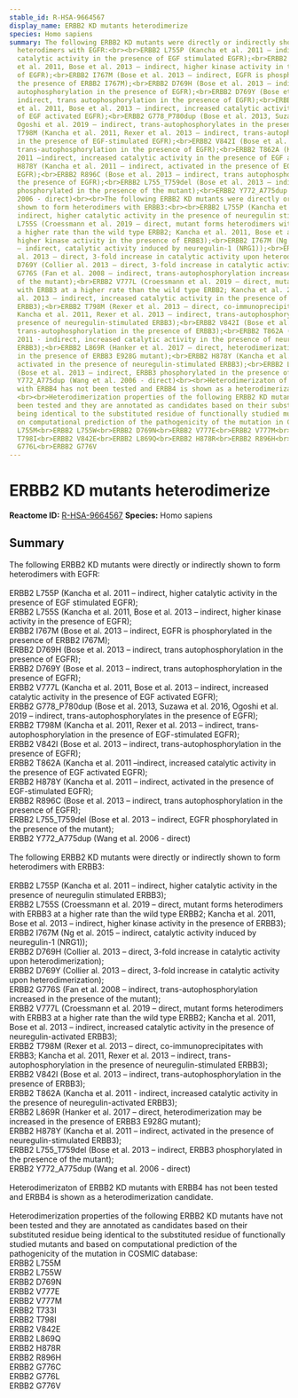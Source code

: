 ```yaml
---
stable_id: R-HSA-9664567
display_name: ERBB2 KD mutants heterodimerize
species: Homo sapiens
summary: The following ERBB2 KD mutants were directly or indirectly shown to form
  heterodimers with EGFR:<br><br>ERBB2 L755P (Kancha et al. 2011 – indirect, higher
  catalytic activity in the presence of EGF stimulated EGFR);<br>ERBB2 L755S (Kancha
  et al. 2011, Bose et al. 2013 – indirect, higher kinase activity in the presence
  of EGFR);<br>ERBB2 I767M (Bose et al. 2013 – indirect, EGFR is phosphorylated in
  the presence of ERBB2 I767M);<br>ERBB2 D769H (Bose et al. 2013 – indirect, trans
  autophosphorylation in the presence of EGFR);<br>ERBB2 D769Y (Bose et al. 2013 –
  indirect, trans autophosphorylation in the presence of EGFR);<br>ERBB2 V777L (Kancha
  et al. 2011, Bose et al. 2013 – indirect, increased catalytic activity in the presence
  of EGF activated EGFR);<br>ERBB2 G778_P780dup (Bose et al. 2013, Suzawa et al. 2016,
  Ogoshi et al. 2019 – indirect, trans-autophosphorylates in the presence of EGFR);<br>ERBB2
  T798M (Kancha et al. 2011, Rexer et al. 2013 – indirect, trans-autophosphorylation
  in the presence of EGF-stimulated EGFR);<br>ERBB2 V842I (Bose et al. 2013 – indirect,
  trans-autophosphorylation in the presence of EGFR);<br>ERBB2 T862A (Kancha et al.
  2011 –indirect, increased catalytic activity in the presence of EGF activated EGFR);<br>ERBB2
  H878Y (Kancha et al. 2011 – indirect, activated in the presence of EGF-stimulated
  EGFR);<br>ERBB2 R896C (Bose et al. 2013 – indirect, trans autophosphorylation in
  the presence of EGFR);<br>ERBB2 L755_T759del (Bose et al. 2013 – indirect, EGFR
  phosphorylated in the presence of the mutant);<br>ERBB2 Y772_A775dup (Wang et al.
  2006 - direct)<br><br>The following ERBB2 KD mutants were directly or indirectly
  shown to form heterodimers with ERBB3:<br><br>ERBB2 L755P (Kancha et al. 2011 –
  indirect, higher catalytic activity in the presence of neuregulin stimulated ERBB3);<br>ERBB2
  L755S (Croessmann et al. 2019 – direct, mutant forms heterodimers with ERBB3 at
  a higher rate than the wild type ERBB2; Kancha et al. 2011, Bose et al. 2013 – indirect,
  higher kinase activity in the presence of ERBB3);<br>ERBB2 I767M (Ng et al. 2015
  – indirect, catalytic activity induced by neuregulin-1 (NRG1));<br>ERBB2 D769H (Collier
  al. 2013 – direct, 3-fold increase in catalytic activity upon heterodimerization);<br>ERBB2
  D769Y (Collier al. 2013 – direct, 3-fold increase in catalytic activity upon heterodimerization);<br>ERBB2
  G776S (Fan et al. 2008 – indirect, trans-autophosphorylation increased in the presence
  of the mutant);<br>ERBB2 V777L (Croessmann et al. 2019 – direct, mutant forms heterodimers
  with ERBB3 at a higher rate than the wild type ERBB2; Kancha et al. 2011, Bose et
  al. 2013 – indirect, increased catalytic activity in the presence of neuregulin-activated
  ERBB3);<br>ERBB2 T798M (Rexer et al. 2013 – direct, co-immunoprecipitates with ERBB3;
  Kancha et al. 2011, Rexer et al. 2013 – indirect, trans-autophosphorylation in the
  presence of neuregulin-stimulated ERBB3);<br>ERBB2 V842I (Bose et al. 2013 – indirect,
  trans-autophosphorylation in the presence of ERBB3);<br>ERBB2 T862A (Kancha et al.
  2011 - indirect, increased catalytic activity in the presence of neuregulin-activated
  ERBB3);<br>ERBB2 L869R (Hanker et al. 2017 – direct, heterodimerization may be increased
  in the presence of ERBB3 E928G mutant);<br>ERBB2 H878Y (Kancha et al. 2011 – indirect,
  activated in the presence of neuregulin-stimulated ERBB3);<br>ERBB2 L755_T759del
  (Bose et al. 2013 – indirect, ERBB3 phosphorylated in the presence of the mutant);<br>ERBB2
  Y772_A775dup (Wang et al. 2006 - direct)<br><br>Heterodimerizaton of ERBB2 KD mutants
  with ERBB4 has not been tested and ERBB4 is shown as a heterodimerization candidate.
  <br><br>Heterodimerization properties of the following ERBB2 KD mutants have not
  been tested and they are annotated as candidates based on their substituted residue
  being identical to the substituted residue of functionally studied mutants and based
  on computational prediction of the pathogenicity of the mutation in COSMIC database:<br>ERBB2
  L755M<br>ERBB2 L755W<br>ERBB2 D769N<br>ERBB2 V777E<br>ERBB2 V777M<br>ERBB2 T733I<br>ERBB2
  T798I<br>ERBB2 V842E<br>ERBB2 L869Q<br>ERBB2 H878R<br>ERBB2 R896H<br>ERBB2 G776C<br>ERBB2
  G776L<br>ERBB2 G776V
---
```


# ERBB2 KD mutants heterodimerize
**Reactome ID:** [R-HSA-9664567](https://reactome.org/content/detail/R-HSA-9664567)
**Species:** Homo sapiens

## Summary

The following ERBB2 KD mutants were directly or indirectly shown to form heterodimers with EGFR:<br><br>ERBB2 L755P (Kancha et al. 2011 – indirect, higher catalytic activity in the presence of EGF stimulated EGFR);<br>ERBB2 L755S (Kancha et al. 2011, Bose et al. 2013 – indirect, higher kinase activity in the presence of EGFR);<br>ERBB2 I767M (Bose et al. 2013 – indirect, EGFR is phosphorylated in the presence of ERBB2 I767M);<br>ERBB2 D769H (Bose et al. 2013 – indirect, trans autophosphorylation in the presence of EGFR);<br>ERBB2 D769Y (Bose et al. 2013 – indirect, trans autophosphorylation in the presence of EGFR);<br>ERBB2 V777L (Kancha et al. 2011, Bose et al. 2013 – indirect, increased catalytic activity in the presence of EGF activated EGFR);<br>ERBB2 G778_P780dup (Bose et al. 2013, Suzawa et al. 2016, Ogoshi et al. 2019 – indirect, trans-autophosphorylates in the presence of EGFR);<br>ERBB2 T798M (Kancha et al. 2011, Rexer et al. 2013 – indirect, trans-autophosphorylation in the presence of EGF-stimulated EGFR);<br>ERBB2 V842I (Bose et al. 2013 – indirect, trans-autophosphorylation in the presence of EGFR);<br>ERBB2 T862A (Kancha et al. 2011 –indirect, increased catalytic activity in the presence of EGF activated EGFR);<br>ERBB2 H878Y (Kancha et al. 2011 – indirect, activated in the presence of EGF-stimulated EGFR);<br>ERBB2 R896C (Bose et al. 2013 – indirect, trans autophosphorylation in the presence of EGFR);<br>ERBB2 L755_T759del (Bose et al. 2013 – indirect, EGFR phosphorylated in the presence of the mutant);<br>ERBB2 Y772_A775dup (Wang et al. 2006 - direct)<br><br>The following ERBB2 KD mutants were directly or indirectly shown to form heterodimers with ERBB3:<br><br>ERBB2 L755P (Kancha et al. 2011 – indirect, higher catalytic activity in the presence of neuregulin stimulated ERBB3);<br>ERBB2 L755S (Croessmann et al. 2019 – direct, mutant forms heterodimers with ERBB3 at a higher rate than the wild type ERBB2; Kancha et al. 2011, Bose et al. 2013 – indirect, higher kinase activity in the presence of ERBB3);<br>ERBB2 I767M (Ng et al. 2015 – indirect, catalytic activity induced by neuregulin-1 (NRG1));<br>ERBB2 D769H (Collier al. 2013 – direct, 3-fold increase in catalytic activity upon heterodimerization);<br>ERBB2 D769Y (Collier al. 2013 – direct, 3-fold increase in catalytic activity upon heterodimerization);<br>ERBB2 G776S (Fan et al. 2008 – indirect, trans-autophosphorylation increased in the presence of the mutant);<br>ERBB2 V777L (Croessmann et al. 2019 – direct, mutant forms heterodimers with ERBB3 at a higher rate than the wild type ERBB2; Kancha et al. 2011, Bose et al. 2013 – indirect, increased catalytic activity in the presence of neuregulin-activated ERBB3);<br>ERBB2 T798M (Rexer et al. 2013 – direct, co-immunoprecipitates with ERBB3; Kancha et al. 2011, Rexer et al. 2013 – indirect, trans-autophosphorylation in the presence of neuregulin-stimulated ERBB3);<br>ERBB2 V842I (Bose et al. 2013 – indirect, trans-autophosphorylation in the presence of ERBB3);<br>ERBB2 T862A (Kancha et al. 2011 - indirect, increased catalytic activity in the presence of neuregulin-activated ERBB3);<br>ERBB2 L869R (Hanker et al. 2017 – direct, heterodimerization may be increased in the presence of ERBB3 E928G mutant);<br>ERBB2 H878Y (Kancha et al. 2011 – indirect, activated in the presence of neuregulin-stimulated ERBB3);<br>ERBB2 L755_T759del (Bose et al. 2013 – indirect, ERBB3 phosphorylated in the presence of the mutant);<br>ERBB2 Y772_A775dup (Wang et al. 2006 - direct)<br><br>Heterodimerizaton of ERBB2 KD mutants with ERBB4 has not been tested and ERBB4 is shown as a heterodimerization candidate. <br><br>Heterodimerization properties of the following ERBB2 KD mutants have not been tested and they are annotated as candidates based on their substituted residue being identical to the substituted residue of functionally studied mutants and based on computational prediction of the pathogenicity of the mutation in COSMIC database:<br>ERBB2 L755M<br>ERBB2 L755W<br>ERBB2 D769N<br>ERBB2 V777E<br>ERBB2 V777M<br>ERBB2 T733I<br>ERBB2 T798I<br>ERBB2 V842E<br>ERBB2 L869Q<br>ERBB2 H878R<br>ERBB2 R896H<br>ERBB2 G776C<br>ERBB2 G776L<br>ERBB2 G776V
